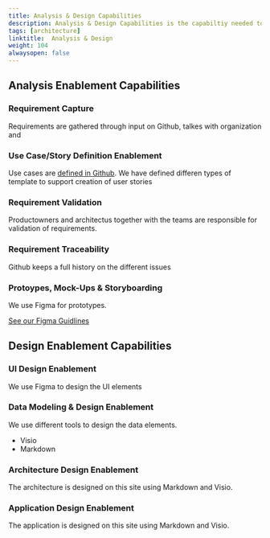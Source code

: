 ```yaml
---
title: Analysis & Design Capabilities
description: Analysis & Design Capabilities is the capabiltiy needed to analyse needs and design solutions for the project.
tags: [architecture]
linktitle:  Analysis & Design
weight: 104
alwaysopen: false
---
```



## Analysis Enablement Capabilities


### Requirement Capture
Requirements are gathered through input on Github, talkes with organization and 



### Use Case/Story Definition Enablement
Use cases are [defined in Github](https://github.com/Altinn/altinn-studio/issues?q=is%3Aopen+is%3Aissue+label%3Akind%2Fuser-story). We have defined differen types of template to support creation of user stories


### Requirement Validation
Productowners and architectus together with the teams are responsible for validation of requirements.


### Requirement Traceability
Github keeps a full history on the different issues


### Protoypes, Mock-Ups & Storyboarding
We use Figma for prototypes. 

[See our Figma Guidlines](https://docs.altinn.studio/design/figma/)


## Design Enablement Capabilities

### UI Design Enablement
We use Figma to design the UI elements


### Data Modeling & Design Enablement
We use different tools to design the data elements. 

- Visio
- Markdown

### Architecture Design Enablement

The architecture is designed on this site using Markdown and Visio.

### Application Design Enablement

The application is designed on this site using Markdown and Visio.